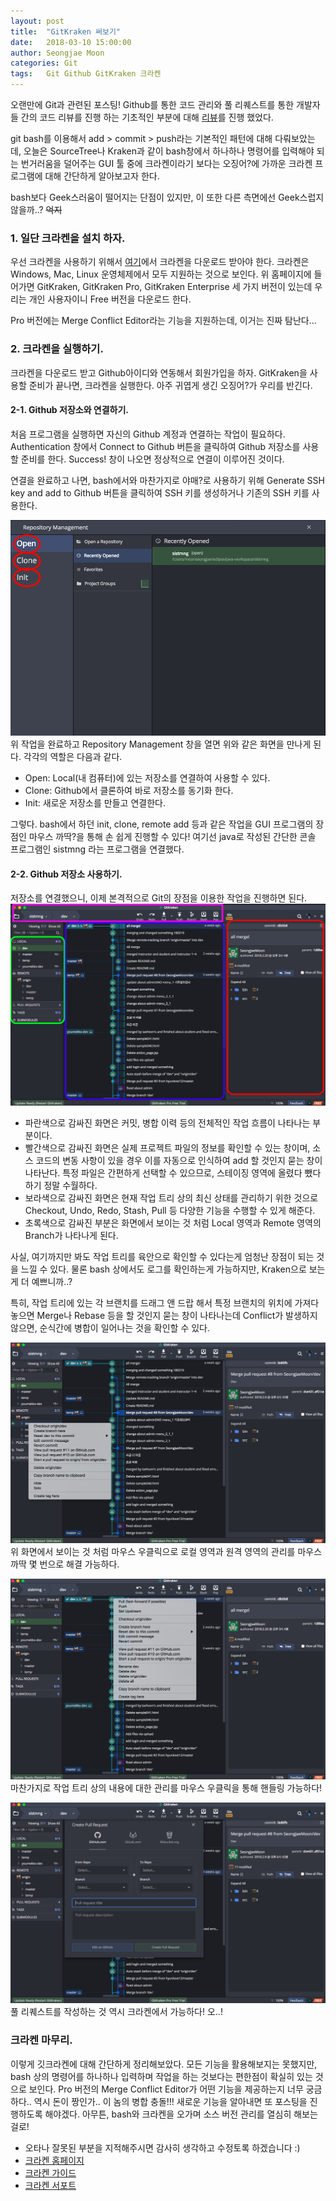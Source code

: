 ```yaml
---
layout: post
title:  "GitKraken 써보기"
date:   2018-03-10 15:00:00
author: Seongjae Moon
categories: Git
tags:   Git Github GitKraken 크라켄
---
```


오랜만에 Git과 관련된 포스팅! Github를 통한 코드 관리와 풀 리퀘스트를 통한 개발자들 간의 코드 리뷰를 진행 하는 기초적인 부분에 대해 [리뷰](https://seongjaemoon.github.io/2017/12/01/gitPrinciple/)를 진행 했었다.

git bash를 이용해서 add > commit > push라는 기본적인 패턴에 대해 다뤄보았는데, 오늘은 SourceTree나 Kraken과 같이 bash창에서 하나하나 명령어를 입력해야 되는 번거러움을 덜어주는 GUI 툴 중에 크라켄이라기 보다는 오징어?에 가까운 크라켄 프로그램에 대해 간단하게 알아보고자 한다.

bash보다 Geek스러움이 떨어지는 단점이 있지만, 이 또한 다른 측면에선 Geek스럽지 않을까..? ~~억지~~  

### 1. 일단 크라켄을 설치 하자.
우선 크라켄을 사용하기 위해서 [여기](https://www.gitkraken.com/)에서 크라켄을 다운로드 받아야 한다. 크라켄은 Windows, Mac, Linux 운영체제에서 모두 지원하는 것으로 보인다. 위 홈페이지에 들어가면 GitKraken, GitKraken Pro, GitKraken Enterprise 세 가지 버전이 있는데 우리는 개인 사용자이니 Free 버전을 다운로드 한다.

Pro 버전에는 Merge Conflict Editor라는 기능을 지원하는데, 이거는 진짜 탐난다...

### 2. 크라켄을 실행하기.
크라켄을 다운로드 받고 Github아이디와 연동해서 회원가입을 하자. GitKraken을 사용할 준비가 끝나면, 크라켄을 실행한다. 아주 귀엽게 생긴 오징어?가 우리를 반긴다.
#### 2-1. Github 저장소와 연결하기.
처음 프로그램을 실행하면 자신의 Github 계정과 연결하는 작업이 필요하다. Authentication 창에서 Connect to Github 버튼을 클릭하여 Github 저장소를 사용할 준비를 한다. Success! 창이 나오면 정상적으로 연결이 이루어진 것이다.

연결을 완료하고 나면, bash에서와 마찬가지로 야매?로 사용하기 위해 Generate SSH key and add to Github 버튼을 클릭하여 SSH 키를 생성하거나 기존의 SSH 키를 사용한다.

![Github 저장소와 Kraken 연결하기](/assets/uploads/Kraken/kraken1.png)
위 작업을 완료하고 Repository Management 창을 열면 위와 같은 화면을 만나게 된다. 각각의 역할은 다음과 같다.
- Open: Local(내 컴퓨터)에 있는 저장소를 연결하여 사용할 수 있다.
- Clone: Github에서 클론하여 바로 저장소를 동기화 한다.
- Init: 새로운 저장소를 만들고 연결한다.

그렇다. bash에서 하던 init, clone, remote add 등과 같은 작업을 GUI 프로그램의 장점인 마우스 까딱?을 통해 손 쉽게 진행할 수 있다! 여기선 java로 작성된 간단한 콘솔 프로그램인 sistmng 라는 프로그램을 연결했다.

#### 2-2. Github 저장소 사용하기.
저장소를 연결했으니, 이제 본격적으로 Git의 장점을 이용한 작업을 진행하면 된다.
![Github 저장소와 연동된 GitKraken 작업 화면](/assets/uploads/Kraken/krakenAll.png)
- 파란색으로 감싸진 화면은 커밋, 병합 이력 등의 전체적인 작업 흐름이 나타나는 부분이다.
- 빨간색으로 감싸진 화면은 실제 프로젝트 파일의 정보를 확인할 수 있는 창이며, 소스 코드의 변동 사항이 있을 경우 이를 자동으로 인식하여 add 할 것인지 묻는 창이 나타난다. 특정 파일은 간편하게 선택할 수 있으므로, 스테이징 영역에 올렸다 뺐다 하기 정말 수월하다.
- 보라색으로 감싸진 화면은 현재 작업 트리 상의 최신 상태를 관리하기 위한 것으로 Checkout, Undo, Redo, Stash, Pull 등 다양한 기능을 수행할 수 있게 해준다.
- 초록색으로 감싸진 부분은 화면에서 보이는 것 처럼 Local 영역과 Remote 영역의 Branch가 나타나게 된다.

사실, 여기까지만 봐도 작업 트리를 육안으로 확인할 수 있다는게 엄청난 장점이 되는 것을 느낄 수 있다. 물론 bash 상에서도 로그를 확인하는게 가능하지만, Kraken으로 보는게 더 예쁘니까..?

특히, 작업 트리에 있는 각 브랜치를 드래그 앤 드랍 해서 특정 브랜치의 위치에 가져다 놓으면 Merge나 Rebase 등을 할 것인지 묻는 창이 나타나는데 Conflict가 발생하지 않으면, 순식간에 병합이 일어나는 것을 확인할 수 있다.

![크라켄 저장소 영역 관리](/assets/uploads/Kraken/krakenBranch1.png)
위 화면에서 보이는 것 처럼 마우스 우클릭으로 로컬 영역과 원격 영역의 관리를 마우스 까딱 몇 번으로 해결 가능하다.

![크라켄 작업 트리 관리](/assets/uploads/Kraken/krakenBranch2.png)
마찬가지로 작업 트리 상의 내용에 대한 관리를 마우스 우클릭을 통해 핸들링 가능하다!

![크라켄 풀 리퀘스트 작성](/assets/uploads/Kraken/krakenPR.png)
풀 리퀘스트를 작성하는 것 역시 크라켄에서 가능하다! 오..!

### 크라켄 마무리.
이렇게 깃크라켄에 대해 간단하게 정리해보았다. 모든 기능을 활용해보지는 못했지만, bash 상의 명령어를 하나하나 입력하며 작업을 하는 것보다는 편한점이 확실히 있는 것으로 보인다. Pro 버전의 Merge Conflict Editor가 어떤 기능을 제공하는지 너무 궁금하다.. 역시 돈이 짱인가.. 이 놈의 병합 충돌!!! 새로운 기능을 알아내면 또 포스팅을 진행하도록 해야겠다. 아무튼, bash와 크라켄을 오가며 소스 버전 관리를 열심히 해보는 걸로!

* 오타나 잘못된 부분을 지적해주시면 감사히 생각하고 수정토록 하겠습니다 :)
* [크라켄 홈페이지](https://www.gitkraken.com/)
* [크라켄 가이드](https://support.gitkraken.com/start-here/guide)
* [크라켄 서포트](https://support.gitkraken.com/integrations/github)